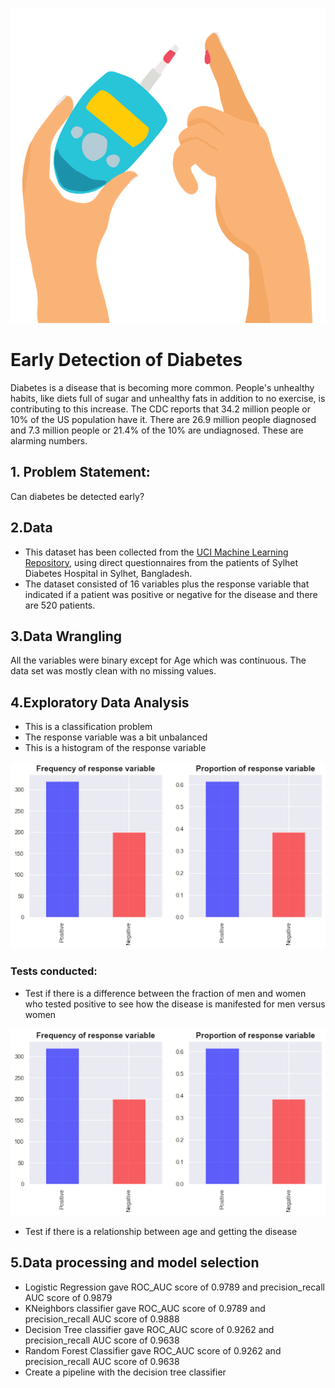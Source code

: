 

![cover_photo](./readme_file/cover_photo.png)
# Early Detection of Diabetes

Diabetes is a disease that is becoming more common. People's unhealthy habits, like diets full of sugar and unhealthy fats in 
addition to no exercise, is contributing to this increase. The CDC reports that 34.2 million people or 10% of the US population 
have it. There are 26.9 million people diagnosed and 7.3 million people or 21.4% of the 10% are undiagnosed. 
These are alarming numbers. 

## 1. Problem Statement:
Can diabetes be detected early?

## 2.Data
* This dataset has been collected from the [UCI Machine Learning Repository](https://archive.ics.uci.edu/ml/datasets/Early+stage+diabetes+risk+prediction+dataset.), using direct questionnaires from the patients of 
Sylhet Diabetes Hospital in Sylhet, Bangladesh.
* The dataset consisted of 16 variables plus the response variable that indicated if a patient was positive or negative for 
the disease and there are 520 patients. 

## 3.Data Wrangling
All the variables were binary except for Age which was continuous. The data set was mostly clean with no missing values. 

## 4.Exploratory Data Analysis
* This is a classification problem
* The response variable was a bit unbalanced
* This is a histogram of the response variable

![prop](./readme_file/prop_response.png)

### Tests conducted: 
*  Test if there is a difference between the fraction of men and women who tested positive to see how the disease is manifested for men versus women

![fem_male](./readme_file/fem_male_prop.png)
* Test if there is a relationship between age and getting the disease

## 5.Data processing and model selection
* Logistic Regression gave ROC_AUC score of 0.9789 and precision_recall AUC score of 0.9879
* KNeighbors classifier gave ROC_AUC score of 0.9789 and precision_recall AUC score of 0.9888
* Decision Tree classifier gave ROC_AUC score of 0.9262 and precision_recall AUC score of 0.9638
* Random Forest Classifier gave ROC_AUC score of 0.9262 and precision_recall AUC score of 0.9638
* Create a pipeline with the decision tree classifier



